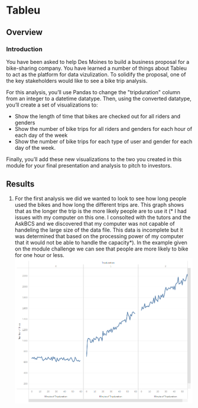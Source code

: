 # Tableu
## Overview
### Introduction
You have been asked to help Des Moines to build a business proposal for a bike-sharing company. You have learned a number of things about Tableu to act as the platform for data vizulization. To solidify the proposal, one of the key stakeholders would like to see a bike trip analysis.

For this analysis, you’ll use Pandas to change the "tripduration" column from an integer to a datetime datatype. Then, using the converted datatype, you’ll create a set of visualizations to:

* Show the length of time that bikes are checked out for all riders and genders
* Show the number of bike trips for all riders and genders for each hour of each day of the week
* Show the number of bike trips for each type of user and gender for each day of the week.

Finally, you’ll add these new visualizations to the two you created in this module for your final presentation and analysis to pitch to investors.
## Results
1. For the first analysis we did we wanted to look to see how long people used the bikes and how long the different trips are. This graph shows that as the longer the trip is the more likely people are to use it (* I had issues with my computer on this one. I consolted with the tutors and the AskBCS and we discovered that my computer was not capable of handeling the large size of the data file. This data is incomplete but it was determined that based on the processing power of my computer that it would not be able to handle the capacity*). In the example given on the module challenge we can see that people are more likely to bike for one hour or less. 
![image 1](https://github.com/allisonorourke-ufGfGy/Tableu/blob/main/images/table%201.png)

